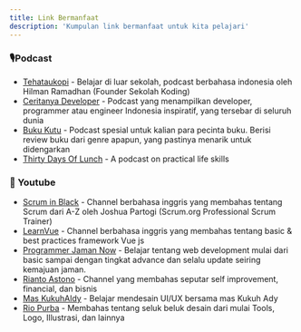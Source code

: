 ```yaml
---
title: Link Bermanfaat
description: 'Kumpulan link bermanfaat untuk kita pelajari'
---
```


### 🎙️Podcast

- [Tehataukopi](https://anchor.fm/tehataukopi) - Belajar di luar sekolah, podcast berbahasa indonesia oleh Hilman Ramadhan (Founder Sekolah Koding)
- [Ceritanya Developer](https://anchor.fm/ceritanya-developer) - Podcast yang menampilkan developer, programmer atau engineer Indonesia inspiratif, yang tersebar di seluruh dunia
- [Buku Kutu](https://anchor.fm/podcastbuku) - Podcast spesial untuk kalian para pecinta buku. Berisi review buku dari genre apapun, yang pastinya menarik untuk didengarkan
- [Thirty Days Of Lunch](https://anchor.fm/fellexandro) - A podcast on practical life skills

### 🎥 Youtube

- [Scrum in Black](https://www.youtube.com/c/jpartogi) - Channel berbahasa inggris yang membahas tentang Scrum dari A-Z oleh Joshua Partogi (Scrum.org Professional Scrum Trainer)
- [LearnVue](https://www.youtube.com/c/LearnVue) - Channel berbahasa inggris yang membahas tentang basic & best practices framework Vue js
- [Programmer Jaman Now](https://www.youtube.com/c/ProgrammerZamanNow) - Belajar tentang web development mulai dari basic sampai dengan tingkat advance dan selalu update seiring kemajuan jaman.
- [Rianto Astono](https://www.youtube.com/c/riantoastono) - Channel yang membahas seputar self improvement, financial, dan bisnis
- [Mas KukuhAldy](https://www.youtube.com/c/MasKukuhAldy) - Belajar mendesain UI/UX bersama mas Kukuh Ady
- [Rio Purba](https://www.youtube.com/c/RioPurbaID) - Membahas tentang seluk beluk desain dari mulai Tools, Logo, Illustrasi, dan lainnya 

